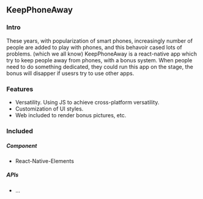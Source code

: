 ## KeepPhoneAway

### Intro
These years, with popularization of smart phones, increasingly number of people are added to play with phones, and this behavoir cased lots of problems. (which we all know) 
KeepPhoneAway is a react-native app which try to keep people away from phones, with a bonus system. When people need to do something dedicated, they could run this app on the stage, the bonus will disapper if usesrs try to use other apps.

### Features
* Versatility. Using JS to achieve cross-platform versatility.
* Customization of UI styles.
* Web included to render bonus pictures, etc.

### Included
##### Component
* React-Native-Elements
##### APIs
* ...
